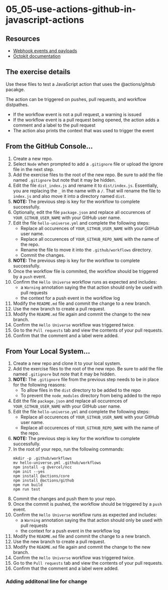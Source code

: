 # 05_05-use-actions-github-in-javascript-actions

## Resources
- [Webhook events and payloads](https://docs.github.com/en/developers/webhooks-and-events/webhooks/webhook-events-and-payloads)
- [Octokit documentation](https://octokit.github.io/rest.js)

## The exercise details
Use these files to test a JavaScript action that uses the @actions/gihtub pacakge.

The action can be triggered on pushes, pull requests, and workflow distpathes.
- If the workflow event is not a pull request, a warning is issued
- If the workflow event is a pull request being opened, the action adds a comment and a label to the pull request
- The action also prints the context that was used to trigger the event

## From the GitHub Console...
1. Create a new repo.
1. Select `Node` when prompted to add a `.gitignore` file or upload the ignore file in the next step.
1. Add the exercise files to the root of the new repo.  Be sure to add the file named `.gitignore`  but note that it may be hidden.
1. Edit the file `dist_index.js` and rename it to `dist/index.js`.  Essentially, you are replacing the `_` in the name with a `/`.  That will rename the file to `index.js` and also move it into a directory named `dist`.
1. **NOTE:** The previous step is key for the workflow to complete successfully.
1. Optionally, edit the file `package.json` and replace all occurences of `YOUR_GITHUB_USER_NAME` with your GitHub user name.
1. Edit the file `hello-universe.yml` and complete the following steps:
    - Replace all occurences of `YOUR_GITHUB_USER_NAME` with your GitHub user name.
    - Replace all occurences of `YOUR_GITHUB_REPO_NAME` with the name of the repo.
    - Rename the file to move it into the `.github/workflows` directory.
    - Commit the changes.
1. **NOTE:** The previous step is key for the workflow to complete successfully.
1. Once the workflow file is commited, the workflow should be triggered by a `push` event.
1. Confirm the `Hello Universe` workflow runs as expected and includes:
    - a `Warning` annotation saying the that action should only be used with pull requests
    - the context for a push event in the workflow log
1. Modify the `README.md` file and commit the change to a new branch.
1. Use the new branch to create a pull request.
1. Modify the `README.md` file again and commit the change to the new branch.
1. Confirm the `Hello Universe` workflow was triggered twice.
1. Go to the `Pull requests` tab and view the contents of your pull requests.
1. Confirm that the comment and a label were added.

## From Your Local System...
1. Create a new repo and clone it to your local system.
1. Add the exercise files to the root of the new repo.  Be sure to add the file named `.gitignore`  but note that it may be hidden.
1. **NOTE:** The `.gitignore` file from the previous step needs to be in place for the following reasons:
    - To allow files in the `dist` directory to be added to the repo
    - To prevent the `node_modules` directory from being added to the repo
1. Edit the file `package.json` and replace all occurences of `YOUR_GITHUB_USER_NAME` with your GitHub user name.
1. Edit the file `hello-universe.yml` and complete the following steps:
    - Replace all occurences of `YOUR_GITHUB_USER_NAME` with your GitHub user name.
    - Replace all occurences of `YOUR_GITHUB_REPO_NAME` with the name of the repo.
1. **NOTE:** The previous step is key for the workflow to complete successfully.
1. In the root of your repo, run the following commands:
    ```
    mkdir -p .github/workflows
    mv hello-universe.yml .github/workflows
    npm install -g @vercel/ncc
    npm init --yes
    npm install @actions/core
    npm install @actions/github
    npm run build
    npm run test
    ```
1. Commit the changes and push them to your repo.
1. Once the commit is pushed, the workflow should be triggered by a `push` event.
1. Confirm the `Hello Universe` workflow runs as expected and includes:
    - a `Warning` annotation saying the that action should only be used with pull requests
    - the context for a push event in the workflow log
1. Modify the `README.md` file and commit the change to a new branch.
1. Use the new branch to create a pull request.
1. Modify the `README.md` file again and commit the change to the new branch.
1. Confirm the `Hello Universe` workflow was triggered twice.
1. Go to the `Pull requests` tab and view the contents of your pull requests.
1. Confirm that the comment and a label were added.
### Adding additonal line for change

